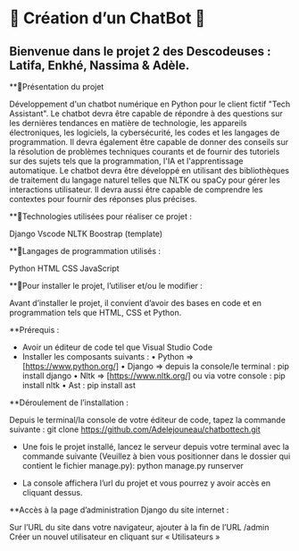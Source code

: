 # 🤖 Création d’un ChatBot 🤖

## Bienvenue dans le projet 2 des Descodeuses : Latifa, Enkhé, Nassima & Adèle.



**🚀Présentation du projet

Développement d'un chatbot numérique en Python pour le client fictif "Tech Assistant".
Le chatbot devra être capable de répondre à des questions sur les dernières tendances en matière de technologie, les appareils électroniques, les logiciels, la cybersécurité, les codes et les langages de programmation. 
Il devra également être capable de donner des conseils sur la résolution de problèmes techniques courants et de fournir des tutoriels sur des sujets tels que la programmation, l'IA et l'apprentissage automatique. 
Le chatbot devra être développé en utilisant des bibliothèques de traitement du langage naturel telles que NLTK ou spaCy pour gérer les interactions utilisateur. Il devra aussi être capable de comprendre les contextes pour fournir des réponses plus précises.


**🚀Technologies utilisées pour réaliser ce projet : 

Django
Vscode 
NLTK
Boostrap (template) 

**🚀Langages de programmation utilisés : 

Python 
HTML
CSS
JavaScript 


**🚀Pour installer le projet, l’utiliser et/ou le modifier : 

Avant d’installer le projet, il convient d’avoir des bases en code et en programmation tels que HTML, CSS et Python. 

**Prérequis : 

- Avoir un éditeur de code tel que Visual Studio Code 
- Installer les composants suivants : 
•	Python => [https://www.python.org/]
•	Django => depuis la console/le terminal : pip install django
•	Nltk => [https://www.nltk.org/] ou via votre console : pip install nltk
•	Ast : pip install ast 

**Déroulement de l’installation : 

Depuis le terminal/la console de votre éditeur de code, tapez la commande suivante : git clone https://github.com/Adelejouneau/chatbottech.git

- Une fois le projet installé, lancez le serveur depuis votre terminal avec la commande suivante (Veuillez à bien vous positionner dans le dossier qui contient le fichier manage.py): python manage.py runserver 


- La console affichera l’url du projet et vous pourrez y avoir accès en cliquant dessus.  


**Accès à la page d’administration Django du site internet : 

Sur l’URL du site dans votre navigateur, ajouter à la fin de l’URL /admin 
Créer un nouvel utilisateur en cliquant sur « Utilisateurs » 

